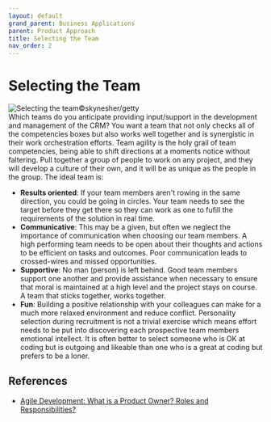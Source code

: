 ```yaml
---
layout: default
grand_parent: Business Applications
parent: Product Approach
title: Selecting the Team
nav_order: 2
---
```


# Selecting the Team​

![Selecting the team](https://thumbor.forbes.com/thumbor/960x0/https%3A%2F%2Fspecials-images.forbesimg.com%2Fdam%2Fimageserve%2F1136354448%2F960x0.jpg%3Ffit%3Dscale)©skynesher/getty</br>
Which teams do you anticipate providing input/support in the development and management of the CRM? You want a team that not only checks all of the competencies boxes but also works well together and is synergistic in their work orchestration efforts. Team agility is the holy grail of team competencies, being able to shift directions at a moments notice without faltering. Pull together a group of  people to work on any project, and they will develop a culture of their own, and it will be as unique as the people in the group.
The ideal team is:

* **Results oriented**: If your team members aren't rowing in the same direction, you could be going in circles. Your team needs to see the target before they get there so they can work as one to fufill the requirements of the solution in real time.
* **Communicative**: This may be a given, but often we neglect the importance of communication when choosing our team members. A high performing team needs to be open about their thoughts and actions to be efficient on tasks and outcomes. Poor communication leads to crossed-wires and missed opportunities.
* **Supportive**: No man (person) is left behind. Good team members support one another and provide assistance when necessary to ensure that moral is maintained at a high level and the project stays on course. A team that sticks together, works together.
* **Fun**: Building a positive relationship with your colleagues can make for a much more relaxed environment and reduce conflict. Personality selection during recruitment is not a trivial exercise which means effort needs to be put into discovering each prospective team members emotional intellect. It is often better to select someone who is OK at coding but is outgoing and likeable than one who is a great at coding but prefers to be a loner.

## References

* [Agile Development: What is a Product Owner? Roles and Responsibilities?](https://medium.com/swlh/agile-development-what-is-a-product-owner-roles-and-responsibilities-4aa2d2d8c7dd)
